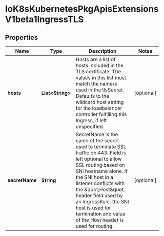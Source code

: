 
# IoK8sKubernetesPkgApisExtensionsV1beta1IngressTLS

## Properties
Name | Type | Description | Notes
------------ | ------------- | ------------- | -------------
**hosts** | **List&lt;String&gt;** | Hosts are a list of hosts included in the TLS certificate. The values in this list must match the name/s used in the tlsSecret. Defaults to the wildcard host setting for the loadbalancer controller fulfilling this Ingress, if left unspecified. |  [optional]
**secretName** | **String** | SecretName is the name of the secret used to terminate SSL traffic on 443. Field is left optional to allow SSL routing based on SNI hostname alone. If the SNI host in a listener conflicts with the \&quot;Host\&quot; header field used by an IngressRule, the SNI host is used for termination and value of the Host header is used for routing. |  [optional]




